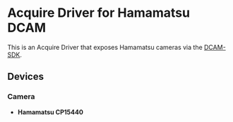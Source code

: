 # Acquire Driver for Hamamatsu DCAM

This is an Acquire Driver that exposes Hamamatsu cameras via the [DCAM-SDK][].

## Devices

### Camera

- **Hamamatsu CP15440**

[DCAM-SDK]: https://dcam-api.com/sdk-download/
